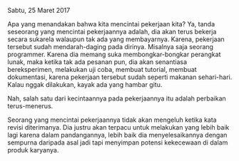 Sabtu, 25 Maret 2017

Apa yang menandakan bahwa kita mencintai pekerjaan kita? Ya, tanda seseorang yang mencintai pekerjaannya adalah, dia akan terus bekerja secara sukarela walaupun tak ada yang membayarnya. Karena, pekerjaan tersebut sudah mendarah-daging pada dirinya. Misalnya saja seorang programmer. Karena dia memang suka membongkar-bongkar perangkat lunak, maka ketika tak ada pesanan pun, dia akan senantiasa bereksperimen, melakukan uji coba, membuat tutorial, membuat dokumentasi, karena pekerjaan tersebut sudah seperti makanan sehari-hari. Kalau nggak dilakukan, kayak ada yang hambar gitu.

Nah, salah satu dari kecintaannya pada pekerjaannya itu adalah perbaikan terus-menerus.

Seorang yang mencintai pekerjaannya tidak akan mengeluh ketika kata revisi diterimanya. Dia justru akan terpacu untuk melakukan yang lebih baik lagi karena dalam pandangannya, lebih baik dia menyelesaikannya dengan sempurna daripada asal jadi tapi menyimpan potensi kekecewaan di dalam produk karyanya.